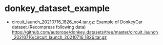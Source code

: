 # donkey_dataset_example

- circuit_launch_20210716_1826_no4.tar.gz:
  Example of DonkeyCar dataset.(Recompress following data)
https://github.com/autorope/donkey_datasets/tree/master/circuit_launch_20210716/circuit_launch_20210716_1826.tar.gz
